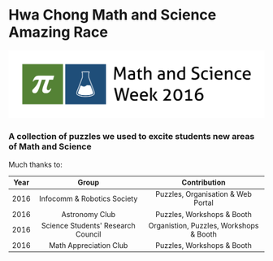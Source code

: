 # Hwa Chong Math and Science Amazing Race

![alt text]( ./Logo/MSW_light.png "MSW Logo!")

### A collection of puzzles we used to excite students new areas of Math and Science

Much thanks to:

Year | Group | Contribution
:----:|:---:|:---:
2016 | Infocomm & Robotics Society | Puzzles, Organisation & Web Portal
2016 | Astronomy Club | Puzzles, Workshops & Booth
2016 | Science Students' Research Council | Organistion, Puzzles, Workshops & Booth
2016 | Math Appreciation Club | Puzzles, Workshops & Booth
